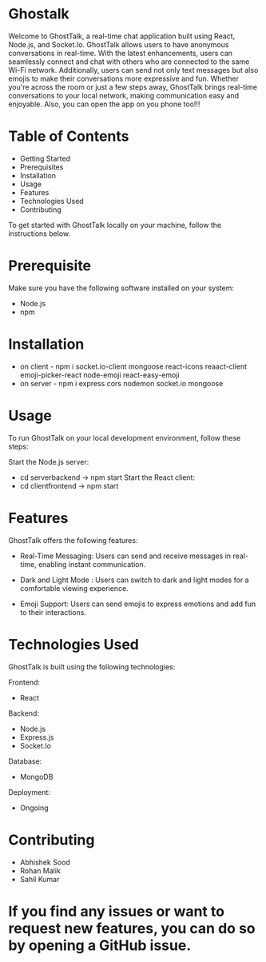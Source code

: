 # Ghostalk
Welcome to GhostTalk, a real-time chat application built using React, Node.js, and Socket.Io. GhostTalk allows users to have anonymous conversations in real-time. With the latest enhancements, users can seamlessly connect and chat with others who are connected to the same Wi-Fi network. Additionally, users can send not only text messages but also emojis to make their conversations more expressive and fun. Whether you're across the room or just a few steps away, GhostTalk brings real-time conversations to your local network, making communication easy and enjoyable. Also, you can open the app on you phone too!!!

# Table of Contents
* Getting Started
* Prerequisites
* Installation
* Usage
* Features
* Technologies Used
* Contributing

To get started with GhostTalk locally on your machine, follow the instructions below.

# Prerequisite
Make sure you have the following software installed on your system:

* Node.js
* npm 

# Installation
* on client - npm i socket.io-client mongoose react-icons reaact-client emoji-picker-react node-emoji react-easy-emoji 
* on server - npm i express cors nodemon socket.io mongoose

# Usage
To run GhostTalk on your local development environment, follow these steps:

Start the Node.js server:
 * cd serverbackend -> npm start
Start the React client:
 * cd clientfrontend -> npm start

# Features
GhostTalk offers the following features:

* Real-Time Messaging: Users can send and receive messages in real-time, enabling instant communication.

* Dark and Light Mode : Users can switch to dark and light modes for a comfortable viewing experience.

* Emoji Support: Users can send emojis to express emotions and add fun to their interactions.

# Technologies Used
GhostTalk is built using the following technologies:

Frontend:

* React

Backend:

* Node.js
* Express.js
* Socket.Io

Database:

* MongoDB 

Deployment:

* Ongoing 

# Contributing

* Abhishek Sood
* Rohan Malik
* Sahil Kumar

# If you find any issues or want to request new features, you can do so by opening a GitHub issue.
